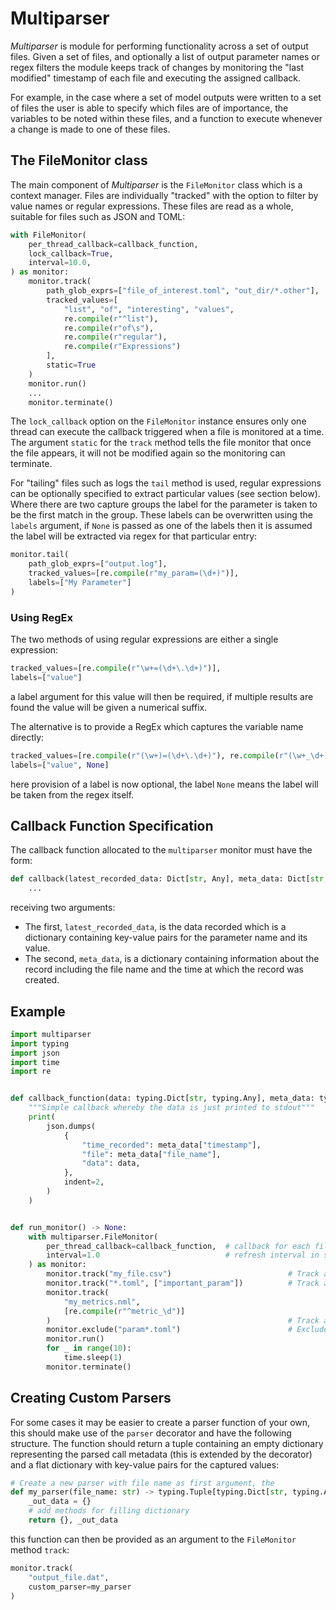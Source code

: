 # Multiparser

_Multiparser_ is module for performing functionality across a set of output files. Given a set of files, and optionally a list of output parameter names or regex filters the module keeps track of changes by monitoring the "last modified" timestamp of each file and executing the assigned callback.

For example, in the case where a set of model outputs were written to a set of files the user is able to specify which files are of importance, the variables to be noted within these files, and a function to execute whenever a change is made to one of these files.

## The FileMonitor class

The main component of _Multiparser_ is the `FileMonitor` class which is a context manager. Files are individually "tracked" with the option to filter by value names or regular expressions. These files are read as a whole, suitable for files such as JSON and TOML:

```python
with FileMonitor(
    per_thread_callback=callback_function,
    lock_callback=True,
    interval=10.0,
) as monitor:
    monitor.track(
        path_glob_exprs=["file_of_interest.toml", "out_dir/*.other"],
        tracked_values=[
            "list", "of", "interesting", "values",
            re.compile(r"^list"),
            re.compile(r"of\s"),
            re.compile(r"regular"),
            re.compile(r"Expressions")
        ],
        static=True
    )
    monitor.run()
    ...
    monitor.terminate()
```

The `lock_callback` option on the `FileMonitor` instance ensures only one thread can execute the callback triggered when a file is monitored at a time. The argument `static` for the `track` method tells the file monitor that once the file appears, it will not be modified again so the monitoring can terminate.

For "tailing" files such as logs the `tail` method is used, regular expressions can be optionally specified to extract particular values (see section below). Where there are two capture groups the label for the parameter is taken to be the
first match in the group. These labels can be overwritten using the `labels` argument, if `None` is passed as one of the labels then it is assumed the label will be extracted via regex for that particular entry:

```python
monitor.tail(
    path_glob_exprs=["output.log"],
    tracked_values=[re.compile(r"my_param=(\d+)")],
    labels=["My Parameter"]
)
```

### Using RegEx

The two methods of using regular expressions are either a single expression:

```python
tracked_values=[re.compile(r"\w+=(\d+\.\d+)")],
labels=["value"]
```

a label argument for this value will then be required, if multiple results are found the value
will be given a numerical suffix.

The alternative is to provide a RegEx which captures the variable name directly:

```python
tracked_values=[re.compile(r"(\w+)=(\d+\.\d+)"), re.compile(r"(\w+_\d+)=(\d+\.\d+)")],
labels=["value", None]
```

here provision of a label is now optional, the label `None` means the label will be taken from the regex itself.

## Callback Function Specification

The callback function allocated to the `multiparser` monitor must have the form:

```python
def callback(latest_recorded_data: Dict[str, Any], meta_data: Dict[str, Any]) -> None:
    ...
```

receiving two arguments:

* The first, `latest_recorded_data`, is the data recorded which is a dictionary containing key-value pairs
for the parameter name and its value.
* The second, `meta_data`, is a dictionary containing information about the record including the file name and the time at which the record was created.

## Example

```python
import multiparser
import typing
import json
import time
import re


def callback_function(data: typing.Dict[str, typing.Any], meta_data: typing.Dict[str, typing.Any]) -> None:
    """Simple callback whereby the data is just printed to stdout"""
    print(
        json.dumps(
            {
                "time_recorded": meta_data["timestamp"],
                "file": meta_data["file_name"],
                "data": data,
            },
            indent=2,
        )
    )


def run_monitor() -> None:
    with multiparser.FileMonitor(
        per_thread_callback=callback_function,  # callback for each file update
        interval=1.0                            # refresh interval in seconds
    ) as monitor:
        monitor.track("my_file.csv")                          # Track a CSV file in the current directory
        monitor.track("*.toml", ["important_param"])          # Track a specific value (by name) in a set of files
        monitor.track(
            "my_metrics.nml",
            [re.compile(r"^metric_\d")]
        )                                                     # Track a set of values using regex
        monitor.exclude("param*.toml")                        # Exclude file patterns from tracking
        monitor.run()
        for _ in range(10):
            time.sleep(1)
        monitor.terminate()
```

## Creating Custom Parsers

For some cases it may be easier to create a parser function of your own, this should make use of the `parser` decorator and
have the following structure. The function should return a tuple containing an empty dictionary representing the parsed call
metadata (this is extended by the decorator) and a flat dictionary with key-value pairs for the captured values:

```python
# Create a new parser with file name as first argument, the
def my_parser(file_name: str) -> typing.Tuple[typing.Dict[str, typing.Any], typing.Dict[str, typing.Any]]:
    _out_data = {}
    # add methods for filling dictionary
    return {}, _out_data
```

this function can then be provided as an argument to the `FileMonitor` method `track`:

```python
monitor.track(
    "output_file.dat",
    custom_parser=my_parser
)
```
